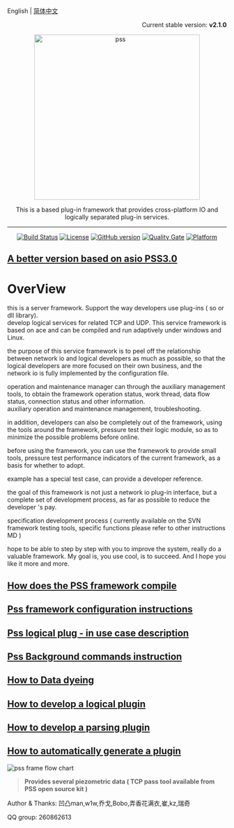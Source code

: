 English | [简体中文](./README_Chinese.md)

<p align="right">Current stable version: <strong>v2.1.0</strong></p>
<p align="center"><img src="https://raw.githubusercontent.com/freeeyes/PSS/gh-pages/_images/pss.svg?sanitize=true" alt="pss" width="380"/></p>
<center>This is a based plug-in framework that provides cross-platform IO and logically separated plug-in services.  

----------

[![Build Status](https://travis-ci.com/freeeyes/PSS.svg?branch=master)](https://travis-ci.com/freeeyes/PSS)
[![License](https://img.shields.io/badge/License-Apache%202.0-blue.svg)](https://opensource.org/licenses/Apache-2.0)
[![GitHub version](https://badge.fury.io/gh/freeeyes%2FPSS.svg)](https://badge.fury.io/gh/freeeyes%2FPSS)
[![Quality Gate](https://sonarcloud.io/api/project_badges/measure?project=freeeyes&metric=alert_status)](https://sonarcloud.io/dashboard?id=freeeyes)
[![Platform](https://img.shields.io/badge/platform-Linux,%20Windows-green.svg?style=flat)](https://github.com/freeeyes/PSS)
</center>

## [A better version based on asio PSS3.0](https://github.com/ArkNX/PSS_ASIO)  

# OverView
this is a server framework. Support the way developers use plug-ins ( so or dll library).  
develop logical services for related TCP and UDP. This service framework is based on ace and can be compiled and run adaptively under windows and Linux.

the purpose of this service framework is to peel off the relationship between network io and logical developers as much as possible, so that the logical developers are more focused on their own business, and the network io is fully implemented by the configuration file.

operation and maintenance manager can through the auxiliary management tools, to obtain the framework operation status, work thread, data flow status, connection status and other information.  
auxiliary operation and maintenance management, troubleshooting.

in addition, developers can also be completely out of the framework, using the tools around the framework, pressure test their logic module, so as to minimize the possible problems before online.

before using the framework, you can use the framework to provide small tools, pressure test performance indicators of the current framework, as a basis for whether to adopt.

example has a special test case, can provide a developer reference.

the goal of this framework is not just a network io plug-in interface, but a complete set of development process, as far as possible to reduce the developer 's pay.

specification development process ( currently available on the SVN framework testing tools, specific functions please refer to other instructions MD )

hope to be able to step by step with you to improve the system, really do a valuable framework. My goal is, you use cool, is to succeed. And I hope you like it more and more.

## [How does the PSS framework compile](./Doc/English/Install.md) 
## [Pss framework configuration instructions](./Doc/English/Configure.md)
## [Pss logical plug - in use case description](./Doc/English/examples.md)
## [Pss Background commands instruction](./Doc/English/PSSFrameCommand.md) 
## [How to Data dyeing](./Doc/English/Dyeing.md)
## [How to develop a logical plugin](./Doc/English/LogicPlugin.md) 
## [How to develop a parsing plugin](./Doc/English/PacketParsePlugin.md) 
## [How to automatically generate a plugin](./Doc/English/PluginMake.md)

![pss frame flow chart](http://on-img.com/chart_image/5a6ae014e4b0d1c5b5b1e6fa.png)

> **Provides several piezometric data ( TCP pass tool available from PSS open source kit )**


Author & Thanks: 
凹凸man,w1w,乔戈,Bobo,弄香花满衣,崔,kz,瑞奇

QQ group: 260862613